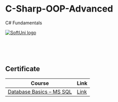 # C-Sharp-OOP-Advanced
C# Fundamentals

<a href="https://softuni.bg/trainings/courses" rel="Courses">  ![SoftUni logo][logo] <a/>

[logo]: http://innovationstarterbox.bg/wp-content/uploads/2016/05/Softuni_logo_trasparent.png "Logo Title Text 2"

<br/>
<br/>
<br/>

<h2> Certificate </h2>

|**Course**|**Link**| 
|---|---|
|<a href="https://softuni.bg/trainings/1985/database-basics-mssql-may-2018/internal" > Database Basics – MS SQL </a>   | <a href="https://softuni.bg/certificates/details/55509/6eb59dbe"> Link</a> |
